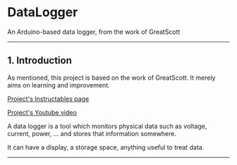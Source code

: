 # DataLogger
An Arduino-based data logger, from the work of GreatScott

---
## 1. Introduction
As mentioned, this project is based on the work of GreatScott. It merely aims on learning and improvement.

[Project's Instructables page](https://www.instructables.com/id/Make-Your-Own-Power-MeterLogger/)

[Project's Youtube video](https://www.youtube.com/watch?v=lrugreN2K4w&feature=emb_logo)

A data logger is a tool which monitors physical data such as voltage, current, power, ... and stores that information
somewhere.

It can have a display, a storage space, anything useful to treat data.

---
 